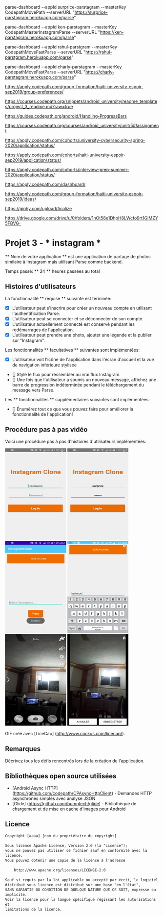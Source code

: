 parse-dashboard --appId surprice-parstagram --masterKey CodepathMovePath --serverURL "https://surprice-parstagram.herokuapp.com/parse"



parse-dashboard --appId ken-parstagram --masterKey CodepathMasterInstagramParse --serverURL "https://ken-parstagram.herokuapp.com/parse"



parse-dashboard --appId rahul-parstgram --masterKey CodepathMoveFastParse --serverURL "https://rahul-parstgram.herokuapp.com/parse"

parse-dashboard --appId charly-parstagram --masterKey CodepathMoveFastParse --serverURL "https://charly-parstagram.herokuapp.com/parse"


https://apply.codepath.com/group-formation/haiti-university-espoir-sep2019/group-preferences/


https://courses.codepath.org/snippets/android_university/readme_templates/project_3_readme.md?raw=true


https://guides.codepath.org/android/Handling-ProgressBars


https://courses.codepath.org/courses/android_university/unit/5#!assignment


https://apply.codepath.com/cohorts/university-cybersecurity-spring-2020/application/status/


https://apply.codepath.com/cohorts/haiti-university-espoir-sep2019/application/status/


https://apply.codepath.com/cohorts/interview-prep-summer-2020/application/status/

https://apply.codepath.com/dashboard/


https://apply.codepath.com/group-formation/haiti-university-espoir-sep2019/ideas/

https://giphy.com/upload/finalize


https://drive.google.com/drive/u/0/folders/1nOt58e1DhpH8LWcfo9rt1GIMZY5FBVG-






















# Projet 3 - * instagram *

** Nom de votre application ** est une application de partage de photos similaire à Instagram mais utilisant Parse comme backend.

Temps passé: ** 24 ** heures passées au total

## Histoires d'utilisateurs

La fonctionnalité ** requise ** suivante est terminée:

- [X] L'utilisateur peut s'inscrire pour créer un nouveau compte en utilisant l'authentification Parse.
- [X] L'utilisateur peut se connecter et se déconnecter de son compte.
- [X] L'utilisateur actuellement connecté est conservé pendant les redémarrages de l'application.
- [X] L'utilisateur peut prendre une photo, ajouter une légende et la publier sur "Instagram".

Les fonctionnalités ** facultatives ** suivantes sont implémentées:

- [X] L'utilisateur voit l'icône de l'application dans l'écran d'accueil et la vue de navigation inférieure stylisée
- [] Style le flux pour ressembler au vrai flux Instagram.
- [] Une fois que l'utilisateur a soumis un nouveau message, affichez une barre de progression indéterminée pendant le téléchargement du message vers Parse.

Les ** fonctionnalités ** supplémentaires suivantes sont implémentées:

- [] Énumérez tout ce que vous pouvez faire pour améliorer la fonctionnalité de l'application!

## Procédure pas à pas vidéo

Voici une procédure pas à pas d'histoires d'utilisateurs implémentées:

<img src = 'https://github.com/Sluckson/instagram-partie2/blob/master/Screenshot_2020-05-27-17-12-46.png' title = 'Vidéo pas à pas' width = '200' height = '300' alt = 'gif non prise en chage' />
<img src = 'https://github.com/Sluckson/instagram-partie2/blob/master/Screenshot_2020-05-27-17-13-00.png' title = 'Vidéo pas à pas' width = '200' height = '300' alt = 'gif non prise en chage' />
<img src = 'https://github.com/Sluckson/instagram-partie2/blob/master/Screenshot_2020-05-27-17-14-19.png' title = 'Vidéo pas à pas' width = '200' height = '300' alt = 'gif non prise en chage' />
<img src = 'https://github.com/Sluckson/instagram-partie2/blob/master/Screenshot_2020-05-27-17-14-36.png' title = 'Vidéo pas à pas' width = '200' height = '300' alt = 'gif non prise en chage' />
<img src = 'https://github.com/Sluckson/instagram-partie2/blob/master/Screenshot_2020-05-27-17-15-11.png' title = 'Vidéo pas à pas' width = '200' height = '300' alt = 'gif non prise en chage' />
<img src = 'https://github.com/Sluckson/instagram-partie2/blob/master/Screenshot_2020-05-27-17-15-13.png' title = 'Vidéo pas à pas' width = '200' height = '300' alt = 'gif non prise en chage' />

GIF créé avec [LiceCap] (http://www.cockos.com/licecap/).

## Remarques

Décrivez tous les défis rencontrés lors de la création de l'application.

## Bibliothèques open source utilisées

- [Android Async HTTP] (https://github.com/codepath/CPAsyncHttpClient) - Demandes HTTP asynchrones simples avec analyse JSON
- [Glide] (https://github.com/bumptech/glide) - Bibliothèque de chargement et de mise en cache d'images pour Android

## Licence

    Copyright [aaaa] [nom du propriétaire du copyright]

    Sous licence Apache License, Version 2.0 (la "Licence");
    vous ne pouvez pas utiliser ce fichier sauf en conformité avec la licence.
    Vous pouvez obtenir une copie de la licence à l'adresse

        http://www.apache.org/licenses/LICENSE-2.0

    Sauf si requis par la loi applicable ou accepté par écrit, le logiciel
    distribué sous licence est distribué sur une base "en l'état",
    SANS GARANTIE OU CONDITION DE QUELQUE NATURE QUE CE SOIT, expresse ou implicite.
    Voir la licence pour la langue spécifique régissant les autorisations et
    limitations de la licence.
